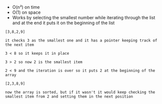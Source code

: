 - O(n²) on time
- O(1) on space
- Works by selecting the smallest number while iterating through the list and at the end it puts it on the beginning of the list
```
[3,8,2,9]

it checks 3 as the smallest one and it has a pointer keeping track of the next item

3 < 8 so it keeps it in place

3 > 2 so now 2 is the smallest item

2 < 9 and the iteration is over so it puts 2 at the beginning of the array

[2,3,8,9]

now the array is sorted, but if it wasn't it would keep checking the smallest item from 2 and setting them in the next position

```